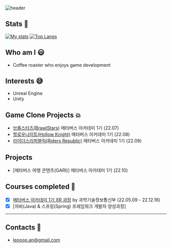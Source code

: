 ![header](https://capsule-render.vercel.app/api?type=cylinder&color=000000&height=150&section=header&text=Anton&fontColor=ffffff&fontSize=70&animation=fadeIn&fontAlignY=55)

## Stats :muscle:
[![My stats](https://github-readme-stats.vercel.app/api?username=Antonius-k&hide=issues&show_icons=true&theme=radical)](https://github.com/anuraghazra/github-readme-stats)
[![Top Langs](https://github-readme-stats.vercel.app/api/top-langs/?username=Antonius-k&langs_count=10&layout=compact)]()

## Who am I :smiley:
- Coffee roaster who enjoys game development

## Interests :sweat_smile:
- Unreal Engine
- Unity

## Game Clone Projects :collision:
- [브롤스타즈(BrawlStars)](https://mtvs.kr/user/project/view?bbsCd=BBS_00007&bbscCd=BBSC_00213) 메타버스 아카데미 1기 (22.07)
- [할로우나이트(Hollow Knight)](https://mtvs.kr/user/project/view?bbsCd=BBS_00007&bbscCd=BBSC_00375) 메타버스 아카데미 1기 (22.08)
- [라이더스리퍼블릭(Riders Republic)](https://mtvs.kr/user/project/view?bbsCd=BBS_00007&bbscCd=BBSC_00535) 메타버스 아카데미 1기 (22.09)

## Projects 
- [메타버스 여행 콘텐츠(GARI)] 메타버스 아카데미 1기 (22.10)

## Courses completed :clap:
- [x] [메타버스 아카데미 1기 XR 과정](https://atic.ac/metaverse/index.do) by 과학기술정보통신부 (22.05.09 - 22.12.16)
- [x] [자바(Java) & 스프링(Spring) 프레임워크 개발자 양성과정]

----

## Contacts :love_letter:
- leoooo.an@gmail.com
